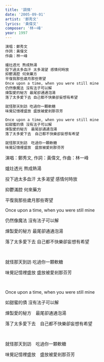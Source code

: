 ```yaml
---
title: '調情'
date: '2005-09-01'
artist: '鄭秀文'
lyrics: '黃偉文'
composer: '林一峰'
year: 1997
---
```


```bash
演唱：鄭秀文
作詞：黃偉文
作曲：林一峰

爐灶透光 熬成熱湯
投下過太多血汗 太多渴望 感情何時放
抑鬱滿腔 何來藥方
平復我那些歲月那些寄望
Once upon a time, when you were still mine
仍然像魔法 沒有法子可以解
煉製愛的秘方 最尾卻通通泡湯
落了太多愛下去 自己都不快樂卻妄想有希望

就怪那天到訪 吃過你一顆軟糖
味覺記憶裡盛放 盛放被愛剎那芬芳

Once upon a time, when you were still mine
如甜蜜的債 沒有法子可以解
煉製愛的秘方　最尾卻通通泡湯
落了太多愛下去　自己都不快樂卻妄想有希望

就怪那天到訪　吃過你一顆軟糖
味覺記憶裡盛放　盛放被愛剎那芬芳
```

演唱：鄭秀文, 作詞：黃偉文, 作曲：林一峰

爐灶透光 熬成熱湯

投下過太多血汗 太多渴望 感情何時放

抑鬱滿腔 何來藥方

平復我那些歲月那些寄望

Once upon a time, when you were still mine

仍然像魔法 沒有法子可以解

煉製愛的秘方 最尾卻通通泡湯

落了太多愛下去 自己都不快樂卻妄想有希望

&nbsp;

就怪那天到訪 吃過你一顆軟糖

味覺記憶裡盛放 盛放被愛剎那芬芳

&nbsp;

Once upon a time, when you were still mine

如甜蜜的債 沒有法子可以解

煉製愛的秘方　最尾卻通通泡湯

落了太多愛下去　自己都不快樂卻妄想有希望

&nbsp;

就怪那天到訪　吃過你一顆軟糖

味覺記憶裡盛放　盛放被愛剎那芬芳

